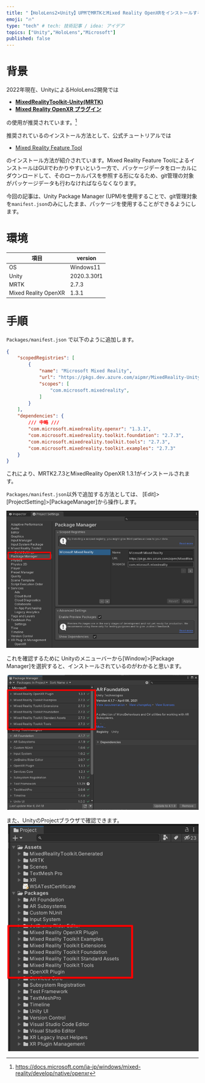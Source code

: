 ```yaml
---
title: "【HoloLens2×Unity】UPMでMRTKとMixed Reality OpenXRをインストールする"
emoji: "🔥"
type: "tech" # tech: 技術記事 / idea: アイデア
topics: ["Unity","HoloLens","Microsoft"]
published: false
---
```

# 背景
2022年現在、UnityによるHoloLens2開発では
- [**MixedRealityToolkit-Unity(MRTK)**](https://github.com/microsoft/MixedRealityToolkit-Unity)
- [**Mixed Reality OpenXR プラグイン**](https://docs.microsoft.com/ja-jp/windows/mixed-reality/develop/native/openxr)

の使用が推奨されています。[^1]

推奨されているのインストール方法として、公式チュートリアルでは

- [Mixed Reality Feature Tool](https://docs.microsoft.com/ja-jp/windows/mixed-reality/develop/unity/welcome-to-mr-feature-tool)

のインストール方法が紹介されています。Mixed Reality Feature ToolによるインストールはGUIでわかりやすいという一方で、パッケージデータをローカルにダウンロードして、そのローカルパスを参照する形になるため、git管理の対象がパッケージデータも行わなければならなくなります。

今回の記事は、Unity Package Manager (UPM)を使用することで、git管理対象を`manifest.json`のみにしたまま、パッケージを使用することができるようにします。

# 環境
|項目|version|
|---|---|
|OS|Windows11|
|Unity|2020.3.30f1|
|MRTK|2.7.3|
|Mixed Reality OpenXR|1.3.1|

# 手順

`Packages/manifest.json` で以下のように追加します。

```json:manifest.json
{ 
    "scopedRegistries": [
        {
            "name": "Microsoft Mixed Reality",
            "url": "https://pkgs.dev.azure.com/aipmr/MixedReality-Unity-Packages/_packaging/Unity-packages/npm/registry/",
            "scopes": [
                "com.microsoft.mixedreality",
            ]
        }
    ],  
    "dependencies": {
        /// 中略 ///
        "com.microsoft.mixedreality.openxr": "1.3.1",
        "com.microsoft.mixedreality.toolkit.foundation": "2.7.3",
        "com.microsoft.mixedreality.toolkit.tools": "2.7.3",
        "com.microsoft.mixedreality.toolkit.examples": "2.7.3"
    }
}
```

これにより、MRTK2.7.3とMixedReality OpenXR 1.3.1がインストールされます。

`Packages/manifest.json`以外で追加する方法としては、
[Edit]>[ProjectSetting]>[PackageManager]から操作します。

![](/images/hololens/2022-03-06-05-01-12.png)


これを確認するために
Unityのメニューバーから[Window]>[Package Manager]を選択すると、インストールされているのがわかると思います。

![](/images/hololens/2022-03-06-04-25-44.png)

また、UnityのProjectブラウザで確認できます。
![](/images/hololens/2022-03-06-05-02-11.png)

[^1]: https://docs.microsoft.com/ja-jp/windows/mixed-reality/develop/native/openxr
